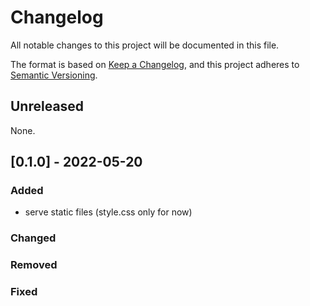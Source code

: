 # Changelog

All notable changes to this project will be documented in this file.

The format is based on [Keep a Changelog](https://keepachangelog.com/en/1.0.0/),
and this project adheres to [Semantic Versioning](https://semver.org/spec/v2.0.0.html).

## Unreleased

None.

## [0.1.0] - 2022-05-20

### Added

-   serve static files (style.css only for now)

### Changed

### Removed

### Fixed
